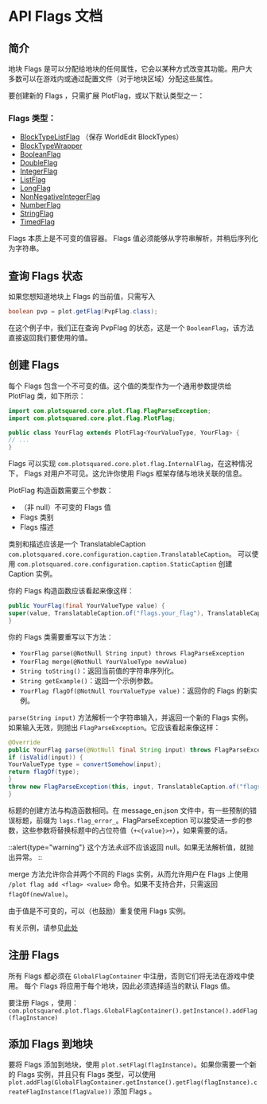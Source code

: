 # API Flags 文档

## 简介

地块 Flags 是可以分配给地块的任何属性，它会以某种方式改变其功能。用户大多数可以在游戏内或通过配置文件（对于地块区域）分配这些属性。

要创建新的 Flags ，只需扩展 PlotFlag，或以下默认类型之一：

### Flags 类型：
* [BlockTypeListFlag](https://intellectualsites.github.io/plotsquared-javadocs/core/com/plotsquared/core/plot/flag/types/BlockTypeListFlag.html) （保存 WorldEdit BlockTypes）
* [BlockTypeWrapper](https://intellectualsites.github.io/plotsquared-javadocs/core/com/plotsquared/core/plot/flag/types/BlockTypeWrapper.html)
* [BooleanFlag](https://intellectualsites.github.io/plotsquared-javadocs/core/com/plotsquared/core/plot/flag/types/BooleanFlag.html)
* [DoubleFlag](https://intellectualsites.github.io/plotsquared-javadocs/core/com/plotsquared/core/plot/flag/types/DoubleFlag.html)
* [IntegerFlag](https://intellectualsites.github.io/plotsquared-javadocs/core/com/plotsquared/core/plot/flag/types/IntegerFlag.html)
* [ListFlag](https://intellectualsites.github.io/plotsquared-javadocs/core/com/plotsquared/core/plot/flag/types/ListFlag.html)
* [LongFlag](https://intellectualsites.github.io/plotsquared-javadocs/core/com/plotsquared/core/plot/flag/types/LongFlag.html)
* [NonNegativeIntegerFlag](https://intellectualsites.github.io/plotsquared-javadocs/core/com/plotsquared/core/plot/flag/types/NonNegativeIntegerFlag.html)
* [NumberFlag](https://intellectualsites.github.io/plotsquared-javadocs/core/com/plotsquared/core/plot/flag/types/NumberFlag.html)
* [StringFlag](https://intellectualsites.github.io/plotsquared-javadocs/core/com/plotsquared/core/plot/flag/types/StringFlag.html)
* [TimedFlag](https://intellectualsites.github.io/plotsquared-javadocs/core/com/plotsquared/core/plot/flag/types/TimedFlag.html)

 Flags 本质上是不可变的值容器。 Flags 值必须能够从字符串解析，并稍后序列化为字符串。

## 查询 Flags 状态

如果您想知道地块上 Flags 的当前值，只需写入

```java
boolean pvp = plot.getFlag(PvpFlag.class);
```

在这个例子中，我们正在查询 PvpFlag 的状态，这是一个 `BooleanFlag`，该方法直接返回我们要使用的值。

## 创建 Flags 

每个 Flags 包含一个不可变的值。这个值的类型作为一个通用参数提供给 PlotFlag 类，如下所示：

```java
import com.plotsquared.core.plot.flag.FlagParseException;
import com.plotsquared.core.plot.flag.PlotFlag;

public class YourFlag extends PlotFlag<YourValueType, YourFlag> {
// ...
}
```

 Flags 可以实现 `com.plotsquared.core.plot.flag.InternalFlag`，在这种情况下， Flags 对用户不可见。这允许你使用 Flags 框架存储与地块关联的信息。

PlotFlag 构造函数需要三个参数：

* （非 null）不可变的 Flags 值
* Flags 类别
* Flags 描述

类别和描述应该是一个 TranslatableCaption `com.plotsquared.core.configuration.caption.TranslatableCaption`。
可以使用 `com.plotsquared.core.configuration.caption.StaticCaption` 创建 Caption 实例。

你的 Flags 构造函数应该看起来像这样：

```java
public YourFlag(final YourValueType value) {
super(value, TranslatableCaption.of("flags.your_flag"), TranslatableCaption.of("flags.your_description"));
}
```

你的 Flags 类需要重写以下方法：

* `YourFlag parse(@NotNull String input) throws FlagParseException`
* `YourFlag merge(@NotNull YourValueType newValue)`
* `String toString()`：返回当前值的字符串序列化。
* `String getExample()`：返回一个示例参数。
* `YourFlag flagOf(@NotNull YourValueType value)`：返回你的 Flags 的新实例。

`parse(String input)` 方法解析一个字符串输入，并返回一个新的 Flags 实例。
如果输入无效，则抛出 `FlagParseException`。它应该看起来像这样：

```java
@Override
public YourFlag parse(@NotNull final String input) throws FlagParseException {
if (isValid(input)) {
YourValueType type = convertSomehow(input);
return flagOf(type);
}
throw new FlagParseException(this, input, TranslatableCaption.of("flags.caption_message"));
}
```

标题的创建方法与构造函数相同。在 message_en.json 文件中，有一些预制的错误标题，前缀为 `lags.flag_error_`。FlagParseException 可以接受进一步的参数，这些参数将替换标题中的占位符值（`+<{value}>+`），如果需要的话。

::alert{type="warning"}
这个方法*永远*不应该返回 null。如果无法解析值，就抛出异常。
::

merge 方法允许你合并两个不同的 Flags 实例，从而允许用户在 Flags 上使用 `/plot flag add <flag> <value>` 命令。如果不支持合并，只需返回 `flagOf(newValue)`。

由于值是不可变的，可以（也鼓励）重复使用 Flags 实例。

有关示例，请参见[此处](https://github.com/IntellectualSites/PlotSquared/tree/main/Core/src/main/java/com/plotsquared/core/plot/flag/implementations)

## 注册 Flags 

所有 Flags 都必须在 `GlobalFlagContainer` 中注册，否则它们将无法在游戏中使用。
每个 Flags 将应用于每个地块，因此必须选择适当的默认 Flags 值。

要注册 Flags ，使用：
`com.plotsquared.plot.flags.GlobalFlagContainer().getInstance().addFlag(flagInstance)`

## 添加 Flags 到地块

要将 Flags 添加到地块，使用 `plot.setFlag(flagInstance)`。如果你需要一个新的 Flags 实例，并且只有 Flags 类型，可以使用 `plot.addFlag(GlobalFlagContainer.getInstance().getFlag(flagInstance).createFlagInstance(flagValue))` 添加 Flags 。